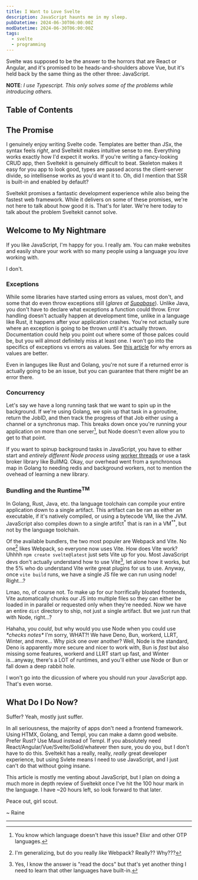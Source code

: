 ```yaml
---
title: I Want to Love Svelte
description: JavaScript haunts me in my sleep.
pubDatetime: 2024-06-30T06:00:00Z
modDatetime: 2024-06-30T06:00:00Z
tags:
  - svelte
  - programming
---
```


Svelte was supposed to be the answer to the horrors that are React or Angular, and it's promised to be heads-and-shoulders above Vue, but it's held back by the same thing as the other three: JavaScript.

**NOTE**: _I use Typescript. This only solves some of the problems while introducing others._

## Table of Contents

## The Promise

I genuinely enjoy writing Svelte code. Templates are better than JSx, the syntax feels _right_, and Sveltekit makes intuitive sense to me. Everything works exactly how I'd expect it works. If you're writing a fancy-looking CRUD app, then Sveltekit is genuinely difficult to beat. Skeleton makes it easy for you app to look good, types are passed acorss the client-server divide, so intellisense works as you'd want it to. Oh, did I mention that SSR is built-in and enabled by default?

Sveltekit promises a fantastic development experience while also being the fastest web framework. While it delivers on some of these promises, we're not here to talk about how good it is. That's for later. We're here today to talk about the problem Sveltekit cannot solve.

## Welcome to My Nightmare

If you like JavaScript, I'm happy for you. I really am. You can make websites and easily share your work with so many people using a language you _love_ working with.

I don't.

### Exceptions

While some libraries have started using errors as values, most don't, and some that do even throw exceptions still (_glares at [Supabase](https://github.com/supabase/supabase-js/blob/b8a5d7137de9985d09fb5820b444b1f7a8a580f3/src/SupabaseClient.ts#L74)_). Unlike Java, you don't have to declare what exceptions a function could throw. Error handling doesn't actually happen at development time, unlike in a language like Rust, it happens after your application crashes. You're not actually sure where an exception is going to be thrown until it's actually thrown. Documentation could help you point out where some of those palces could be, but you will almost definitely miss at least one. I won't go into the specifics of exceptions vs errors as values. See [this article](https://humanlytyped.hashnode.dev/away-from-exceptions-errors-as-values) for why errors as values are better.

Even in languges like Rust and Golang, you're not sure if a returned error is actually going to be an issue, but you can guarantee that there _might_ be an error there.

### Concurrency

Let's say we have a long running task that we want to spin up in the background. If we're using Golang, we spin up that task in a goroutine, return the JobID, and then track the progress of that Job either using a channel or a synchronus map. This breaks down once you're running your application on more than one server[^1], but Node doesn't even allow you to get to that point.

If you want to spinup background tasks in JavaScript, you have to either start and _entirely different Node process_ using [worker threads](https://nodejs.org/api/worker_threads.html#worker-threads) or use a task broker library like BullMQ. Okay, our overhead went from a synchronous map in Golang to needing redis and background workers, not to mention the ovehead of learning a new library.

### Bundling and the Runtime<sup>TM</sup>

In Golang, Rust, Java, etc. tha language toolchain can compile your entire application down to a single artifact. This artifact can be ran as either an executable, if it's natively compiled, or using a bytecode VM, like the JVM. JavaScript also compiles down to a single artifct<sup>\*</sup> that is ran in a VM<sup>\*\*</sup>, but not by the language toolchain.

Of the available bundlers, the two most populer are Webpack and Vite. No one[^2] likes Webpack, so everyone now uses Vite. How does Vite work? Uhhhh `npm create svelte@latest` just sets Vite up for you. Most JavaScript devs don't actually understand how to use Vite[^3], let alone how it works, but the 5% who do understand Vite write great plugins for us to use. Anyway, once `vite build` runs, we have a single JS file we can run using node! Right...?

Lmao, no, of course not. To make up for our horrifically bloated frontends, Vite automatically chunks our JS into multiple files so they can either be loaded in in parallel or requested only when they're needed. Now we have an entire `dist` directory to ship, not just a single artifact. But we just run that with Node, right...?

Hahaha, you _could_, but why would you use Node when you could use _\*checks notes\*_ I'm sorry, WHAT?! We have Deno, Bun, workerd, LLRT, Winter, and more... Why pick one over another? Well, Node is the standard, Deno is apparently more secure and nicer to work with, Bun is _fast_ but also missing some features, workerd and LLRT start up fast, and Winter is...anyway, there's a LOT of runtimes, and you'll either use Node or Bun or fall down a deep rabbit hole.

I won't go into the dicussion of where you should run your JavaScript app. That's even worse.

## What Do I Do Now?

Suffer? Yeah, mostly just suffer.

In all seriousness, the majority of apps don't need a frontend framework. Using HTMX, Golang, and Templ, you can make a damn good website. Prefer Rust? Use Maud instead of Templ. If you absolutely need React/Angular/Vue/Svelte/Solid/whatever then sure, you do you, but I don't have to do this. Sveltekit has a really, really, _really_ great developer experience, but using Svlete means I need to use JavaScript, and I just can't do that without going insane.

This article is mostly me venting about JavaScript, but I plan on doing a much more in depth review of Sveltekit once I've hit the 100 hour mark in the language. I have ~20 hours left, so look forward to that later.

Peace out, girl scout.

~ Raine

---

[^1]: You know which language doesn't have this issue? Elixr and other OTP languages.
[^2]: I'm generalizing, but do you really _like_ Webpack? Really?? Why???
[^3]: Yes, I know the answer is "read the docs" but that's yet another thing I need to learn that other languages have built-in.
